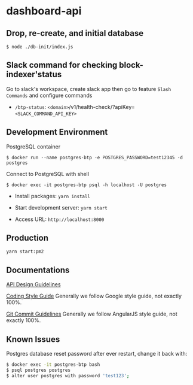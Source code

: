 # dashboard-api

## Drop, re-create, and initial database
`$ node ./db-init/index.js`

## Slack command for checking block-indexer'status

Go to slack's workspace, create slack app then go to feature `Slash Commands` and configure commands

- `/btp-status`: `<domain>`/v1/health-check/?apiKey=`<SLACK_COMMAND_API_KEY>`


## Development Environment

PostgreSQL container

`$ docker run --name postgres-btp -e POSTGRES_PASSWORD=test12345 -d postgres`

Connect to PostgreSQL with shell

`$ docker exec -it postgres-btp psql -h localhost -U postgres`

- Install packages:
  `yarn install`

- Start development server:
  `yarn start`

- Access URL:
  `http://localhost:8000`

## Production

`yarn start:pm2`


## Documentations

[API Design Guidelines](./docs/api.md)

[Coding Style Guide](https://google.github.io/styleguide/javascriptguide.xml) Generally we follow Google style guide, not exactly 100%.

[Git Commit Guidelines](https://github.com/angular/angular.js/blob/master/DEVELOPERS.md#commits) Generally we follow AngularJS style guide, not exactly 100%.

## Known Issues

Postgres database reset password after ever restart, change it back with:

```bash
$ docker exec -it postgres-btp bash
$ psql postgres postgres
$ alter user postgres with password 'test123';
```
